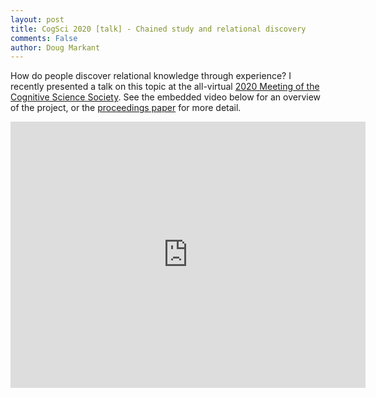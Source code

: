 ```yaml
---
layout: post
title: CogSci 2020 [talk] - Chained study and relational discovery
comments: False
author: Doug Markant
---
```


How do people discover relational knowledge through experience? I recently presented a talk on this topic at the all-virtual [2020 Meeting of the Cognitive Science Society](https://cognitivesciencesociety.org/cogsci-2020/). See the embedded video below for an overview of the project, or the [proceedings paper](/assets/Markant_CogSci2020_TIAwareness.pdf) for more detail.

<iframe src="https://widgets.figshare.com/articles/12743354/embed?show_title=1" width="568" height="426" allowfullscreen="true" frameborder="0"></iframe>
